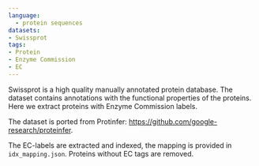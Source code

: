 ```yaml
---
language: 
  - protein sequences
datasets:
- Swissprot
tags: 
- Protein
- Enzyme Commission 
- EC
---
```


Swissprot is a high quality manually annotated protein database. The dataset contains annotations with the functional properties of the proteins. Here we extract proteins with Enzyme Commission labels.

The dataset is ported from Protinfer: https://github.com/google-research/proteinfer.

The EC-labels are extracted and indexed, the mapping is provided in `idx_mapping.json`. Proteins without EC tags are removed.
